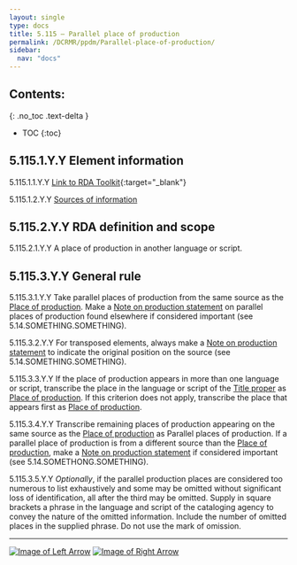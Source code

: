 ```yaml
---
layout: single
type: docs
title: 5.115 — Parallel place of production
permalink: /DCRMR/ppdm/Parallel-place-of-production/
sidebar:
  nav: "docs"
---
```


## Contents:
{: .no_toc .text-delta }

- TOC
{:toc}

## 5.115.1.Y.Y Element information

<a name="5.115.1.1.Y.Y">5.115.1.1.Y.Y</a> [Link to RDA Toolkit](https://access.rdatoolkit.org/Content/Index?externalId=en-US_ala-0c985384-49ca-3099-aef5-f9669db21c55){:target="_blank"}

<a name="5.115.1.2.Y.Y">5.115.1.2.Y.Y</a> [Sources of information](/DCRMR/ppdm/#5011-sources-of-information)

## 5.115.2.Y.Y RDA definition and scope

<a name="5.115.2.1.Y.Y">5.115.2.1.Y.Y</a> A place of production in another language or script.

## 5.115.3.Y.Y General rule

<a name="5.115.3.1.Y.Y">5.115.3.1.Y.Y</a> Take parallel places of production from the same source as the [Place of production](/DCRMR/ppdm/Place-of-production/). Make a [Note on production statement](/DCRMR/ppdm/Note-on-production-statement/) on parallel places of production found elsewhere if considered important (see 5.14.SOMETHING.SOMETHING).

<a name="5.115.3.2.Y.Y">5.115.3.2.Y.Y</a> For transposed elements, always make a [Note on production statement](/DCRMR/ppdm/Note-on-production-statement/) to indicate the original position on the source (see 5.14.SOMETHING.SOMETHING).

<a name="5.115.3.3.Y.Y">5.115.3.3.Y.Y</a> If the place of production appears in more than one language or script, transcribe the place in the language or script of the [Title proper](/DCRMR/title/Title-proper/) as [Place of production](/DCRMR/ppdm/Place-of-production/). If this criterion does not apply, transcribe the place that appears first as [Place of production](/DCRMR/ppdm/Place-of-production/).

<a name="5.115.3.4.Y.Y">5.115.3.4.Y.Y</a> Transcribe remaining places of production appearing on the same source as the [Place of production](/DCRMR/ppdm/Place-of-production/) as Parallel places of production. If a parallel place of production is from a different source than the [Place of production](/DCRMR/ppdm/Place-of-production/), make a [Note on production statement](/DCRMR/ppdm/Note-on-production-statement/) if considered important (see 5.14.SOMETHONG.SOMETHING).

<a name="5.115.3.5.Y.Y">5.115.3.5.Y.Y</a> *Optionally*, if the parallel production places are considered too numerous to list exhaustively and some may be omitted without significant loss of identification, all after the third may be omitted. Supply in square brackets a phrase in the language and script of the cataloging agency to convey the nature of the omitted information. Include the number of omitted places in the supplied phrase. Do not use the mark of omission.

---

[![Image of Left Arrow](https://rbms-bsc.github.io/DCRMR/assets/pictures/navigation/Arrow_Left.png "5.11 — Place of production")](/DCRMR/ppdm/Place-of-production/) [![Image of Right Arrow](https://rbms-bsc.github.io/DCRMR/assets/pictures/navigation/Arrow_Right.png "5.13 — Date of production")](/DCRMR/ppdm/Date-of-production/)